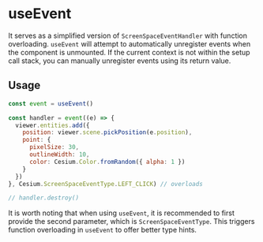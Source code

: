 # useEvent

It serves as a simplified version of `ScreenSpaceEventHandler` with function overloading.
`useEvent` will attempt to automatically unregister events when the component is unmounted. If the current context is not within the setup call stack, you can manually unregister events using its return value.

## Usage

```js {12}
const event = useEvent()

const handler = event((e) => {
  viewer.entities.add({
    position: viewer.scene.pickPosition(e.position),
    point: {
      pixelSize: 30,
      outlineWidth: 10,
      color: Cesium.Color.fromRandom({ alpha: 1 })
    }
  })
}, Cesium.ScreenSpaceEventType.LEFT_CLICK) // overloads

// handler.destroy()
```

It is worth noting that when using `useEvent`, it is recommended to first provide the second parameter, which is `ScreenSpaceEventType`. This triggers function overloading in `useEvent` to offer better type hints.
